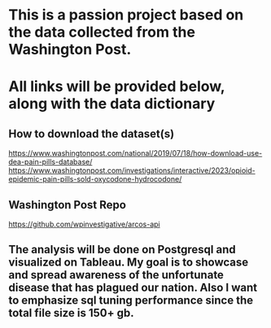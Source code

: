 # This is a passion project based on the data collected from the Washington Post. 
# All links will be provided below, along with the data dictionary

## How to download the dataset(s)
https://www.washingtonpost.com/national/2019/07/18/how-download-use-dea-pain-pills-database/
https://www.washingtonpost.com/investigations/interactive/2023/opioid-epidemic-pain-pills-sold-oxycodone-hydrocodone/

## Washington Post Repo
https://github.com/wpinvestigative/arcos-api

## The analysis will be done on Postgresql and visualized on Tableau. My goal is to showcase and spread awareness of the unfortunate disease that has plagued our nation. Also I want to emphasize sql tuning performance since the total file size is 150+ gb. 
